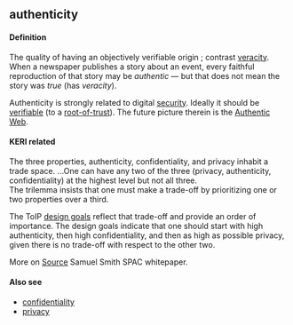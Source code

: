 ## authenticity

<h4>Definition</h4><p>The quality of having an objectively verifiable origin ; contrast <a href="veracity">veracity</a>. When a newspaper publishes a story about an event, every faithful reproduction of that story may be <em>authentic</em> &mdash; but that does not mean the story was <em>true</em> (has <em>veracity</em>).</p><p>Authenticity is strongly related to digital <a href="security">security</a>. Ideally it should be <a href="verifiable">verifiable</a> (to a <a href="root-of-trust">root-of-trust</a>). The future picture therein is the <a href="authentic-web">Authentic Web</a>.</p><h4>KERI related</h4><p>The three properties, authenticity, confidentiality, and privacy inhabit a trade space. ...One can have any two of the three (privacy, authenticity, confidentiality) at the highest level but not all three.<br>The trilemma insists that one must make a trade-off by prioritizing one or two properties over a third.</p><p>The ToIP <a href="https://github.com/trustoverip/TechArch/blob/main/spec.md#61-design-goals">design goals</a> reflect that trade-off and provide an order of importance. The design goals indicate that one should start with high authenticity, then high confidentiality, and then as high as possible privacy, given there is no trade-off with respect to the other two.</p><p>More on <a href="https://github.com/SmithSamuelM/Papers/blob/master/whitepapers/SPAC_Message.md">Source</a> Samuel Smith SPAC whitepaper.</p><h4>Also see</h4><ul><li><a href="confidentiality">confidentiality</a></li><li><a href="privacy">privacy</a></li></ul>

